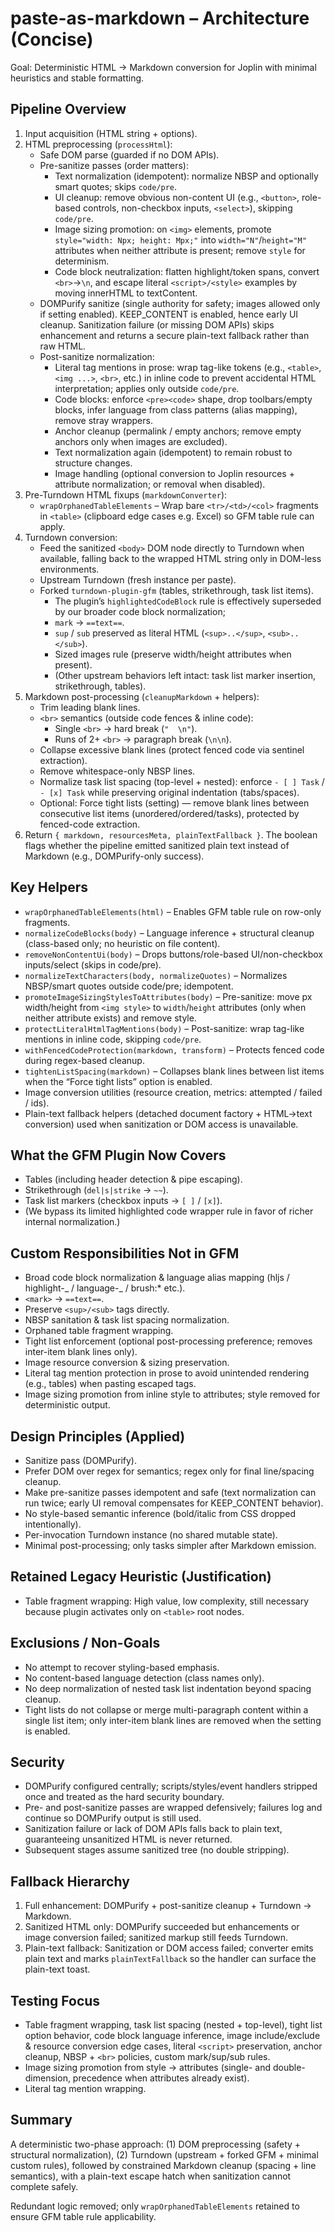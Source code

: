 # paste-as-markdown – Architecture (Concise)

Goal: Deterministic HTML → Markdown conversion for Joplin with minimal heuristics and stable formatting.

## Pipeline Overview

1. Input acquisition (HTML string + options).
2. HTML preprocessing (`processHtml`):
    - Safe DOM parse (guarded if no DOM APIs).
    - Pre-sanitize passes (order matters):
        - Text normalization (idempotent): normalize NBSP and optionally smart quotes; skips `code/pre`.
        - UI cleanup: remove obvious non-content UI (e.g., `<button>`, role-based controls, non-checkbox inputs, `<select>`), skipping `code/pre`.
        - Image sizing promotion: on `<img>` elements, promote `style="width: Npx; height: Mpx;"` into `width="N"`/`height="M"` attributes when neither attribute is present; remove `style` for determinism.
        - Code block neutralization: flatten highlight/token spans, convert `<br>`→`\n`, and escape literal `<script>/<style>` examples by moving innerHTML to textContent.
    - DOMPurify sanitize (single authority for safety; images allowed only if setting enabled). KEEP_CONTENT is enabled, hence early UI cleanup. Sanitization failure (or missing DOM APIs) skips enhancement and returns a secure plain-text fallback rather than raw HTML.
    - Post-sanitize normalization:
        - Literal tag mentions in prose: wrap tag-like tokens (e.g., `<table>`, `<img ...>`, `<br>`, etc.) in inline code to prevent accidental HTML interpretation; applies only outside `code/pre`.
        - Code blocks: enforce `<pre><code>` shape, drop toolbars/empty blocks, infer language from class patterns (alias mapping), remove stray wrappers.
        - Anchor cleanup (permalink / empty anchors; remove empty anchors only when images are excluded).
        - Text normalization again (idempotent) to remain robust to structure changes.
        - Image handling (optional conversion to Joplin resources + attribute normalization; or removal when disabled).
3. Pre-Turndown HTML fixups (`markdownConverter`):
    - `wrapOrphanedTableElements` – Wrap bare `<tr>/<td>/<col>` fragments in `<table>` (clipboard edge cases e.g. Excel) so GFM table rule can apply.
4. Turndown conversion:
    - Feed the sanitized `<body>` DOM node directly to Turndown when available, falling back to the wrapped HTML string only in DOM-less environments.
    - Upstream Turndown (fresh instance per paste).
    - Forked `turndown-plugin-gfm` (tables, strikethrough, task list items).
        - The plugin’s `highlightedCodeBlock` rule is effectively superseded by our broader code block normalization;
        - `mark` → `==text==`.
        - `sup` / `sub` preserved as literal HTML (`<sup>..</sup>`, `<sub>..</sub>`).
        - Sized images rule (preserve width/height attributes when present).
        - (Other upstream behaviors left intact: task list marker insertion, strikethrough, tables).
5. Markdown post-processing (`cleanupMarkdown` + helpers):
    - Trim leading blank lines.
    - `<br>` semantics (outside code fences & inline code):
        - Single `<br>` → hard break (`"  \n"`).
        - Runs of 2+ `<br>` → paragraph break (`\n\n`).
    - Collapse excessive blank lines (protect fenced code via sentinel extraction).
    - Remove whitespace-only NBSP lines.
    - Normalize task list spacing (top-level + nested): enforce `- [ ] Task` / `- [x] Task` while preserving original indentation (tabs/spaces).
    - Optional: Force tight lists (setting) — remove blank lines between consecutive list items (unordered/ordered/tasks), protected by fenced-code extraction.
6. Return `{ markdown, resourcesMeta, plainTextFallback }`. The boolean flags whether the pipeline emitted sanitized plain text instead of Markdown (e.g., DOMPurify-only success).

## Key Helpers

- `wrapOrphanedTableElements(html)` – Enables GFM table rule on row-only fragments.
- `normalizeCodeBlocks(body)` – Language inference + structural cleanup (class-based only; no heuristic on file content).
- `removeNonContentUi(body)` – Drops buttons/role-based UI/non-checkbox inputs/select (skips in code/pre).
- `normalizeTextCharacters(body, normalizeQuotes)` – Normalizes NBSP/smart quotes outside code/pre; idempotent.
- `promoteImageSizingStylesToAttributes(body)` – Pre-sanitize: move px width/height from `<img style>` to `width`/`height` attributes (only when neither attribute exists) and remove style.
- `protectLiteralHtmlTagMentions(body)` – Post-sanitize: wrap tag-like mentions in inline code, skipping `code/pre`.
- `withFencedCodeProtection(markdown, transform)` – Protects fenced code during regex-based cleanup.
- `tightenListSpacing(markdown)` – Collapses blank lines between list items when the “Force tight lists” option is enabled.
- Image conversion utilities (resource creation, metrics: attempted / failed / ids).
- Plain-text fallback helpers (detached document factory + HTML→text conversion) used when sanitization or DOM access is unavailable.

## What the GFM Plugin Now Covers

- Tables (including header detection & pipe escaping).
- Strikethrough (`del|s|strike` → `~~`).
- Task list markers (checkbox inputs → `[ ]` / `[x]`).
- (We bypass its limited highlighted code wrapper rule in favor of richer internal normalization.)

## Custom Responsibilities Not in GFM

- Broad code block normalization & language alias mapping (hljs / highlight-_ / language-_ / brush:\* etc.).
- `<mark>` → `==text==`.
- Preserve `<sup>/<sub>` tags directly.
- NBSP sanitation & task list spacing normalization.
- Orphaned table fragment wrapping.
- Tight list enforcement (optional post-processing preference; removes inter-item blank lines only).
- Image resource conversion & sizing preservation.
- Literal tag mention protection in prose to avoid unintended rendering (e.g., tables) when pasting escaped tags.
- Image sizing promotion from inline style to attributes; style removed for deterministic output.

## Design Principles (Applied)

- Sanitize pass (DOMPurify).
- Prefer DOM over regex for semantics; regex only for final line/spacing cleanup.
- Make pre-sanitize passes idempotent and safe (text normalization can run twice; early UI removal compensates for KEEP_CONTENT behavior).
- No style-based semantic inference (bold/italic from CSS dropped intentionally).
- Per-invocation Turndown instance (no shared mutable state).
- Minimal post-processing; only tasks simpler after Markdown emission.

## Retained Legacy Heuristic (Justification)

- Table fragment wrapping: High value, low complexity, still necessary because plugin activates only on `<table>` root nodes.

## Exclusions / Non-Goals

- No attempt to recover styling-based emphasis.
- No content-based language detection (class names only).
- No deep normalization of nested task list indentation beyond spacing cleanup.
- Tight lists do not collapse or merge multi-paragraph content within a single list item; only inter-item blank lines are removed when the setting is enabled.
    <!-- Autolinks may be wrapped if they appear as tag-like tokens in pasted text; in practice source HTML rarely contains raw `<https://...>` text. -->

## Security

- DOMPurify configured centrally; scripts/styles/event handlers stripped once and treated as the hard security boundary.
- Pre- and post-sanitize passes are wrapped defensively; failures log and continue so DOMPurify output is still used.
- Sanitization failure or lack of DOM APIs falls back to plain text, guaranteeing unsanitized HTML is never returned.
- Subsequent stages assume sanitized tree (no double stripping).

## Fallback Hierarchy

1. Full enhancement: DOMPurify + post-sanitize cleanup + Turndown → Markdown.
2. Sanitized HTML only: DOMPurify succeeded but enhancements or image conversion failed; sanitized markup still feeds Turndown.
3. Plain-text fallback: Sanitization or DOM access failed; converter emits plain text and marks `plainTextFallback` so the handler can surface the plain-text toast.

## Testing Focus

- Table fragment wrapping, task list spacing (nested + top-level), tight list option behavior, code block language inference, image include/exclude & resource conversion edge cases, literal `<script>` preservation, anchor cleanup, NBSP + `<br>` policies, custom mark/sup/sub rules.
- Image sizing promotion from style → attributes (single- and double-dimension, precedence when attributes already exist).
- Literal tag mention wrapping.

## Summary

A deterministic two-phase approach:
(1) DOM preprocessing (safety + structural normalization),
(2) Turndown (upstream + forked GFM + minimal custom rules),
followed by constrained Markdown cleanup (spacing + line semantics), with a plain-text escape hatch when sanitization cannot complete safely.

Redundant logic removed; only `wrapOrphanedTableElements` retained to ensure GFM table rule applicability.
